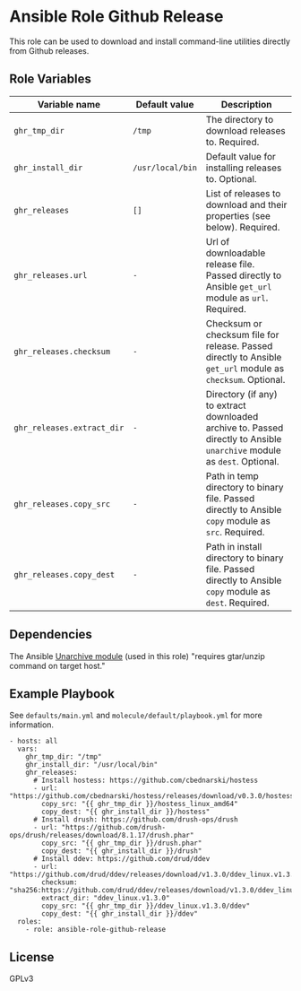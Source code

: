 # Ansible Role Github Release

This role can be used to download and install command-line utilities directly from Github releases.

## Role Variables

| Variable name              | Default value    | Description |
|----------------------------|------------------|-------------|
| `ghr_tmp_dir`              | `/tmp`           | The directory to download releases to. Required. |
| `ghr_install_dir`          | `/usr/local/bin` | Default value for installing releases to. Optional. |
| `ghr_releases`             | `[]`             | List of releases to download and their properties (see below). Required. |
| `ghr_releases.url`         | `-`              | Url of downloadable release file. Passed directly to Ansible `get_url` module as `url`. Required. |
| `ghr_releases.checksum`    | `-`              | Checksum or checksum file for release. Passed directly to Ansible `get_url` module as `checksum`. Optional. |
| `ghr_releases.extract_dir` | `-`              | Directory (if any) to extract downloaded archive to. Passed directly to Ansible `unarchive` module as `dest`. Optional.|
| `ghr_releases.copy_src`    | `-`              | Path in temp directory to binary file. Passed directly to Ansible `copy` module as `src`. Required. |
| `ghr_releases.copy_dest`   | `-`              | Path in install directory to binary file. Passed directly to Ansible `copy` module as `dest`. Required. |

## Dependencies

The Ansible [Unarchive module](http://docs.ansible.com/ansible/latest/modules/unarchive_module.html#unarchive-module) (used in this role) "requires gtar/unzip command on target host."

## Example Playbook

See `defaults/main.yml` and `molecule/default/playbook.yml` for more information.

    - hosts: all
      vars:
        ghr_tmp_dir: "/tmp"
        ghr_install_dir: "/usr/local/bin"
        ghr_releases:
          # Install hostess: https://github.com/cbednarski/hostess
          - url: "https://github.com/cbednarski/hostess/releases/download/v0.3.0/hostess_linux_amd64"
            copy_src: "{{ ghr_tmp_dir }}/hostess_linux_amd64"
            copy_dest: "{{ ghr_install_dir }}/hostess"
          # Install drush: https://github.com/drush-ops/drush
          - url: "https://github.com/drush-ops/drush/releases/download/8.1.17/drush.phar"
            copy_src: "{{ ghr_tmp_dir }}/drush.phar"
            copy_dest: "{{ ghr_install_dir }}/drush"
          # Install ddev: https://github.com/drud/ddev
          - url: "https://github.com/drud/ddev/releases/download/v1.3.0/ddev_linux.v1.3.0.tar.gz"
            checksum: "sha256:https://github.com/drud/ddev/releases/download/v1.3.0/ddev_linux.v1.3.0.tar.gz.sha256.txt"
            extract_dir: "ddev_linux.v1.3.0"
            copy_src: "{{ ghr_tmp_dir }}/ddev_linux.v1.3.0/ddev"
            copy_dest: "{{ ghr_install_dir }}/ddev"
      roles:
        - role: ansible-role-github-release

## License

GPLv3
